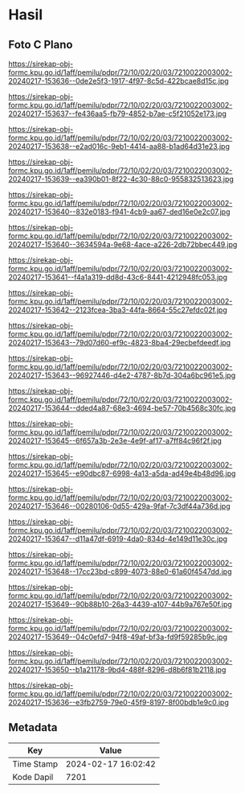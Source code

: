 # Hasil

## Foto C Plano

https://sirekap-obj-formc.kpu.go.id/1aff/pemilu/pdpr/72/10/02/20/03/7210022003002-20240217-153636--0de2e5f3-1917-4f97-8c5d-422bcae8d15c.jpg

https://sirekap-obj-formc.kpu.go.id/1aff/pemilu/pdpr/72/10/02/20/03/7210022003002-20240217-153637--fe436aa5-fb79-4852-b7ae-c5f21052e173.jpg

https://sirekap-obj-formc.kpu.go.id/1aff/pemilu/pdpr/72/10/02/20/03/7210022003002-20240217-153638--e2ad016c-9eb1-4414-aa88-b1ad64d31e23.jpg

https://sirekap-obj-formc.kpu.go.id/1aff/pemilu/pdpr/72/10/02/20/03/7210022003002-20240217-153639--ea390b01-8f22-4c30-88c0-955832513623.jpg

https://sirekap-obj-formc.kpu.go.id/1aff/pemilu/pdpr/72/10/02/20/03/7210022003002-20240217-153640--832e0183-f941-4cb9-aa67-ded16e0e2c07.jpg

https://sirekap-obj-formc.kpu.go.id/1aff/pemilu/pdpr/72/10/02/20/03/7210022003002-20240217-153640--3634594a-9e68-4ace-a226-2db72bbec449.jpg

https://sirekap-obj-formc.kpu.go.id/1aff/pemilu/pdpr/72/10/02/20/03/7210022003002-20240217-153641--f4a1a319-dd8d-43c6-8441-4212948fc053.jpg

https://sirekap-obj-formc.kpu.go.id/1aff/pemilu/pdpr/72/10/02/20/03/7210022003002-20240217-153642--2123fcea-3ba3-44fa-8664-55c27efdc02f.jpg

https://sirekap-obj-formc.kpu.go.id/1aff/pemilu/pdpr/72/10/02/20/03/7210022003002-20240217-153643--79d07d60-ef9c-4823-8ba4-29ecbefdeedf.jpg

https://sirekap-obj-formc.kpu.go.id/1aff/pemilu/pdpr/72/10/02/20/03/7210022003002-20240217-153643--96927446-d4e2-4787-8b7d-304a6bc961e5.jpg

https://sirekap-obj-formc.kpu.go.id/1aff/pemilu/pdpr/72/10/02/20/03/7210022003002-20240217-153644--dded4a87-68e3-4694-be57-70b4568c30fc.jpg

https://sirekap-obj-formc.kpu.go.id/1aff/pemilu/pdpr/72/10/02/20/03/7210022003002-20240217-153645--6f657a3b-2e3e-4e9f-af17-a7ff84c96f2f.jpg

https://sirekap-obj-formc.kpu.go.id/1aff/pemilu/pdpr/72/10/02/20/03/7210022003002-20240217-153645--e90dbc87-6998-4a13-a5da-ad49e4b48d96.jpg

https://sirekap-obj-formc.kpu.go.id/1aff/pemilu/pdpr/72/10/02/20/03/7210022003002-20240217-153646--00280106-0d55-429a-9faf-7c3df44a736d.jpg

https://sirekap-obj-formc.kpu.go.id/1aff/pemilu/pdpr/72/10/02/20/03/7210022003002-20240217-153647--d11a47df-6919-4da0-834d-4e149d11e30c.jpg

https://sirekap-obj-formc.kpu.go.id/1aff/pemilu/pdpr/72/10/02/20/03/7210022003002-20240217-153648--17cc23bd-c899-4073-88e0-61a60f4547dd.jpg

https://sirekap-obj-formc.kpu.go.id/1aff/pemilu/pdpr/72/10/02/20/03/7210022003002-20240217-153649--90b88b10-26a3-4439-a107-44b9a767e50f.jpg

https://sirekap-obj-formc.kpu.go.id/1aff/pemilu/pdpr/72/10/02/20/03/7210022003002-20240217-153649--04c0efd7-94f8-49af-bf3a-fd9f59285b9c.jpg

https://sirekap-obj-formc.kpu.go.id/1aff/pemilu/pdpr/72/10/02/20/03/7210022003002-20240217-153650--b1a21178-9bd4-488f-8296-d8b6f81b2118.jpg

https://sirekap-obj-formc.kpu.go.id/1aff/pemilu/pdpr/72/10/02/20/03/7210022003002-20240217-153636--e3fb2759-79e0-45f9-8197-8f00bdb1e9c0.jpg


## Metadata

| Key        | Value               |
| ---------- | ------------------- |
| Time Stamp | 2024-02-17 16:02:42 |
| Kode Dapil | 7201                |



